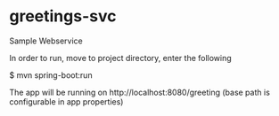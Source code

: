 # greetings-svc
Sample Webservice

In order to run, move to project directory, enter the following

$ mvn spring-boot:run

The app will be running on http://localhost:8080/greeting (base path is configurable in app properties)
